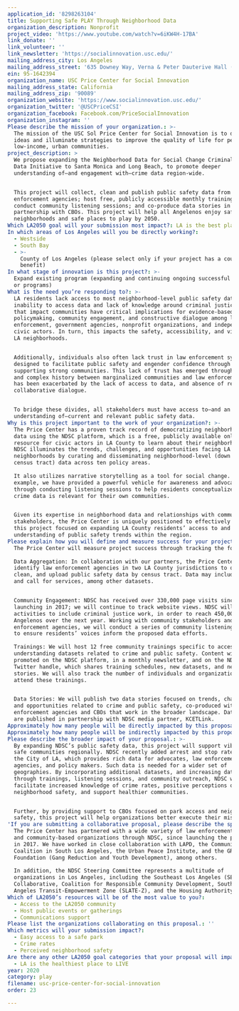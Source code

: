 ```yaml
---
application_id: '8298263104'
title: Supporting Safe PLAY Through Neighborhood Data
organization_description: Nonprofit
project_video: 'https://www.youtube.com/watch?v=6iKW4H-17BA'
link_donate: ''
link_volunteer: ''
link_newsletter: 'https://socialinnovation.usc.edu/'
mailing_address_city: Los Angeles
mailing_address_street: '635 Downey Way, Verna & Peter Dauterive Hall (VPD), 2nd Floor, Suite 207'
ein: 95-1642394
organization_name: USC Price Center for Social Innovation
mailing_address_state: California
mailing_address_zip: '90089'
organization_website: 'https://www.socialinnovation.usc.edu/'
organization_twitter: '@USCPriceCSI'
organization_facebook: Facebook.com/PriceSocialInnovation
organization_instagram: ''
Please describe the mission of your organization.: >-
  The mission of the USC Sol Price Center for Social Innovation is to develop
  ideas and illuminate strategies to improve the quality of life for people in
  low-income, urban communities.
project_description: >
  We propose expanding the Neighborhood Data for Social Change Criminal Justice
  Data Initiative to Santa Monica and Long Beach, to promote deeper
  understanding of—and engagement with—crime data region-wide. 


  This project will collect, clean and publish public safety data from law
  enforcement agencies; host free, publicly accessible monthly trainings;
  conduct community listening sessions; and co-produce data stories in
  partnership with CBOs. This project will help all Angelenos enjoy safe
  neighborhoods and safe places to play by 2050.
Which LA2050 goal will your submission most impact?: LA is the best place to PLAY
In which areas of Los Angeles will you be directly working?:
  - Westside
  - South Bay
  - >-
    County of Los Angeles (please select only if your project has a countywide
    benefit)
In what stage of innovation is this project?: >-
  Expand existing program (expanding and continuing ongoing successful projects
  or programs)
What is the need you’re responding to?: >-
  LA residents lack access to most neighborhood-level public safety data. The
  inability to access data and lack of knowledge around criminal justice issues
  that impact communities have critical implications for evidence-based
  policymaking, community engagement, and constructive dialogue among law
  enforcement, government agencies, nonprofit organizations, and independent
  civic actors. In turn, this impacts the safety, accessibility, and vibrancy of
  LA neighborhoods.


  Additionally, individuals also often lack trust in law enforcement systems
  designed to facilitate public safety and engender confidence through
  supporting strong communities. This lack of trust has emerged through a long
  and complex history between marginalized communities and law enforcement, but
  has been exacerbated by the lack of access to data, and absence of resulting
  collaborative dialogue.


  To bridge these divides, all stakeholders must have access to—and an
  understanding of—current and relevant public safety data.
Why is this project important to the work of your organization?: >-
  The Price Center has a proven track record of democratizing neighborhood-level
  data using the NDSC platform, which is a free, publicly available online
  resource for civic actors in LA County to learn about their neighborhoods.
  NDSC illuminates the trends, challenges, and opportunities facing LA County
  neighborhoods by curating and disseminating neighborhood-level (down to the
  census tract) data across ten policy areas.
   
  It also utilizes narrative storytelling as a tool for social change. For
  example, we have provided a powerful vehicle for awareness and advocacy
  through conducting listening sessions to help residents conceptualize how
  crime data is relevant for their own communities.


  Given its expertise in neighborhood data and relationships with community
  stakeholders, the Price Center is uniquely positioned to effectively implement
  this project focused on expanding LA County residents’ access to and
  understanding of public safety trends within the region.
Please explain how you will define and measure success for your project.: >-
  The Price Center will measure project success through tracking the following:
   
  Data Aggregation: In collaboration with our partners, the Price Center will
  identify law enforcement agencies in two LA County jurisdictions to obtain,
  clean, and upload public safety data by census tract. Data may include arrests
  and call for services, among other datasets.


  Community Engagement: NDSC has received over 330,000 page visits since
  launching in 2017; we will continue to track website views. NDSC will scale up
  activities to include criminal justice work, in order to reach 450,000
  Angelenos over the next year. Working with community stakeholders and law
  enforcement agencies, we will conduct a series of community listening sessions
  to ensure residents’ voices inform the proposed data efforts.
   
  Trainings: We will host 12 free community trainings specific to accessing and
  understanding datasets related to crime and public safety. Content will be
  promoted on the NDSC platform, in a monthly newsletter, and on the NDSC
  Twitter handle, which shares training schedules, new datasets, and new data
  stories. We will also track the number of individuals and organizations who
  attend these trainings.


  Data Stories: We will publish two data stories focused on trends, challenges,
  and opportunities related to crime and public safety, co-produced with law
  enforcement agencies and CBOs that work in the broader landscape. Data stories
  are published in partnership with NDSC media partner, KCETLink.
Approximately how many people will be directly impacted by this proposal?: '563068'
Approximately how many people will be indirectly impacted by this proposal?: '10200000'
Please describe the broader impact of your proposal.: >-
  By expanding NDSC’s public safety data, this project will support vibrant and
  safe communities regionally. NDSC recently added arrest and stop rate data for
  the City of LA, which provides rich data for advocates, law enforcement
  agencies, and policy makers. Such data is needed for a wider set of
  geographies. By incorporating additional datasets, and increasing data access
  through trainings, listening sessions, and community outreach, NDSC will
  facilitate increased knowledge of crime rates, positive perceptions of
  neighborhood safety, and support healthier communities.


  Further, by providing support to CBOs focused on park access and neighborhood
  safety, this project will help organizations better execute their missions.
'If you are submitting a collaborative proposal, please describe the specific role of partner organizations in the project.': >
  The Price Center has partnered with a wide variety of law enforcement agencies
  and community-based organizations through NDSC, since launching the platform
  in 2017. We have worked in close collaboration with LAPD, the Community
  Coalition in South Los Angeles, the Urban Peace Institute, and the GRYD
  Foundation (Gang Reduction and Youth Development), among others.
   
  In addition, the NDSC Steering Committee represents a multitude of
  organizations in Los Angeles, including the Southeast Los Angeles (SELA)
  Collaborative, Coalition for Responsible Community Development, South Los
  Angeles Transit-Empowerment Zone (SLATE-Z), and the Housing Authority of LA.
Which of LA2050’s resources will be of the most value to you?:
  - Access to the LA2050 community
  - Host public events or gatherings
  - Communications support
Please list the organizations collaborating on this proposal.: ''
Which metrics will your submission impact?:
  - Easy access to a safe park
  - Crime rates
  - Perceived neighborhood safety
Are there any other LA2050 goal categories that your proposal will impact?:
  - LA is the healthiest place to LIVE
year: 2020
category: play
filename: usc-price-center-for-social-innovation
order: 23

---
```

